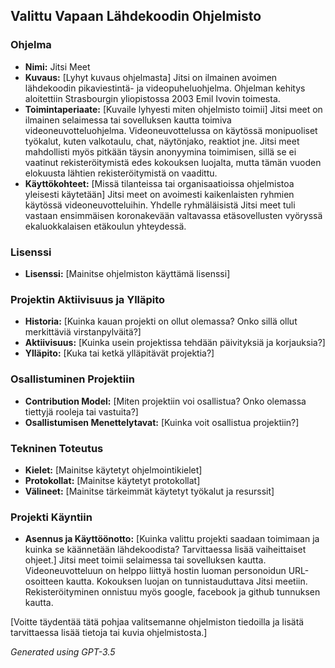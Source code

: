 ## Valittu Vapaan Lähdekoodin Ohjelmisto

### Ohjelma

- **Nimi:** Jitsi Meet
- **Kuvaus:** [Lyhyt kuvaus ohjelmasta]
  Jitsi on ilmainen avoimen lähdekoodin pikaviestintä- ja videopuheluohjelma. Ohjelman kehitys aloitettiin Strasbourgin yliopistossa 2003 Emil Ivovin toimesta.
- **Toimintaperiaate:** [Kuvaile lyhyesti miten ohjelmisto toimii]
  Jitsi meet on ilmainen selaimessa tai sovelluksen kautta toimiva videoneuvotteluohjelma. Videoneuvottelussa on käytössä monipuoliset työkalut, kuten valkotaulu, chat, näytönjako, reaktiot jne. Jitsi meet mahdollisti myös pitkään täysin anonyymina toimimisen, sillä se ei vaatinut rekisteröitymistä edes kokouksen luojalta, mutta tämän vuoden elokuusta lähtien rekisteröitymistä on vaadittu.
- **Käyttökohteet:** [Missä tilanteissa tai organisaatioissa ohjelmistoa yleisesti käytetään]
  Jitsi meet on avoimesti kaikenlaisten ryhmien käytössä videoneuvotteluihin. Yhdelle ryhmäläisistä Jitsi meet tuli vastaan ensimmäisen koronakevään valtavassa etäsovellusten vyöryssä ekaluokkalaisen etäkoulun yhteydessä.

### Lisenssi

- **Lisenssi:** [Mainitse ohjelmiston käyttämä lisenssi]

### Projektin Aktiivisuus ja Ylläpito

- **Historia:** [Kuinka kauan projekti on ollut olemassa? Onko sillä ollut merkittäviä virstanpylväitä?]
- **Aktiivisuus:** [Kuinka usein projektissa tehdään päivityksiä ja korjauksia?]
- **Ylläpito:** [Kuka tai ketkä ylläpitävät projektia?]

### Osallistuminen Projektiin

- **Contribution Model:** [Miten projektiin voi osallistua? Onko olemassa tiettyjä rooleja tai vastuita?]
- **Osallistumisen Menettelytavat:** [Kuinka voit osallistua projektiin?]

### Tekninen Toteutus

- **Kielet:** [Mainitse käytetyt ohjelmointikielet]
- **Protokollat:** [Mainitse käytetyt protokollat]
- **Välineet:** [Mainitse tärkeimmät käytetyt työkalut ja resurssit]

### Projekti Käyntiin

- **Asennus ja Käyttöönotto:** [Kuinka valittu projekti saadaan toimimaan ja kuinka se käännetään lähdekoodista? Tarvittaessa lisää vaiheittaiset ohjeet.]
  Jitsi meet toimii selaimessa tai sovelluksen kautta. Videoneuvotteluun on helppo liittyä hostin luoman personoidun URL-osoitteen kautta. Kokouksen luojan on tunnistauduttava Jitsi meetiin. Rekisteröityminen onnistuu myös google, facebook ja github tunnuksen kautta.

[Voitte täydentää tätä pohjaa valitsemanne ohjelmiston tiedoilla ja lisätä tarvittaessa lisää tietoja tai kuvia ohjelmistosta.]

_Generated using GPT-3.5_
